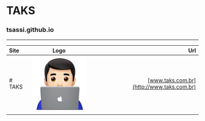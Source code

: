 TAKS
===

 ### tsassi.github.io
 ---





| Site    | Logo | Url     |
| :---        |    :----:   |          ---: |
| # TAKS      | ![TAKS](/img/notebook.png)       | [www.taks.com.br](http://www.taks.com.br)  |
| |




